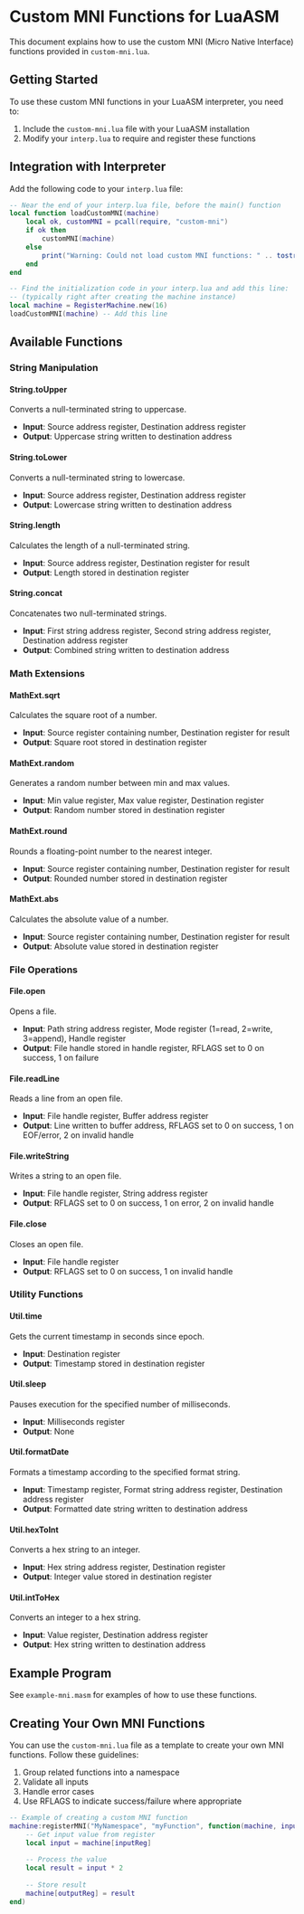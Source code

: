 # Custom MNI Functions for LuaASM

This document explains how to use the custom MNI (Micro Native Interface) functions provided in `custom-mni.lua`.

## Getting Started

To use these custom MNI functions in your LuaASM interpreter, you need to:

1. Include the `custom-mni.lua` file with your LuaASM installation
2. Modify your `interp.lua` to require and register these functions

## Integration with Interpreter

Add the following code to your `interp.lua` file:

```lua
-- Near the end of your interp.lua file, before the main() function
local function loadCustomMNI(machine)
    local ok, customMNI = pcall(require, "custom-mni")
    if ok then
        customMNI(machine)
    else
        print("Warning: Could not load custom MNI functions: " .. tostring(customMNI))
    end
end

-- Find the initialization code in your interp.lua and add this line:
-- (typically right after creating the machine instance)
local machine = RegisterMachine.new(16)
loadCustomMNI(machine) -- Add this line
```

## Available Functions

### String Manipulation

#### String.toUpper
Converts a null-terminated string to uppercase.
- **Input**: Source address register, Destination address register
- **Output**: Uppercase string written to destination address

#### String.toLower
Converts a null-terminated string to lowercase.
- **Input**: Source address register, Destination address register
- **Output**: Lowercase string written to destination address

#### String.length
Calculates the length of a null-terminated string.
- **Input**: Source address register, Destination register for result
- **Output**: Length stored in destination register

#### String.concat
Concatenates two null-terminated strings.
- **Input**: First string address register, Second string address register, Destination address register
- **Output**: Combined string written to destination address

### Math Extensions

#### MathExt.sqrt
Calculates the square root of a number.
- **Input**: Source register containing number, Destination register for result
- **Output**: Square root stored in destination register

#### MathExt.random
Generates a random number between min and max values.
- **Input**: Min value register, Max value register, Destination register
- **Output**: Random number stored in destination register

#### MathExt.round
Rounds a floating-point number to the nearest integer.
- **Input**: Source register containing number, Destination register for result
- **Output**: Rounded number stored in destination register

#### MathExt.abs
Calculates the absolute value of a number.
- **Input**: Source register containing number, Destination register for result
- **Output**: Absolute value stored in destination register

### File Operations

#### File.open
Opens a file.
- **Input**: Path string address register, Mode register (1=read, 2=write, 3=append), Handle register
- **Output**: File handle stored in handle register, RFLAGS set to 0 on success, 1 on failure

#### File.readLine
Reads a line from an open file.
- **Input**: File handle register, Buffer address register
- **Output**: Line written to buffer address, RFLAGS set to 0 on success, 1 on EOF/error, 2 on invalid handle

#### File.writeString
Writes a string to an open file.
- **Input**: File handle register, String address register
- **Output**: RFLAGS set to 0 on success, 1 on error, 2 on invalid handle

#### File.close
Closes an open file.
- **Input**: File handle register
- **Output**: RFLAGS set to 0 on success, 1 on invalid handle

### Utility Functions

#### Util.time
Gets the current timestamp in seconds since epoch.
- **Input**: Destination register
- **Output**: Timestamp stored in destination register

#### Util.sleep
Pauses execution for the specified number of milliseconds.
- **Input**: Milliseconds register
- **Output**: None

#### Util.formatDate
Formats a timestamp according to the specified format string.
- **Input**: Timestamp register, Format string address register, Destination address register
- **Output**: Formatted date string written to destination address

#### Util.hexToInt
Converts a hex string to an integer.
- **Input**: Hex string address register, Destination register
- **Output**: Integer value stored in destination register

#### Util.intToHex
Converts an integer to a hex string.
- **Input**: Value register, Destination address register
- **Output**: Hex string written to destination address

## Example Program

See `example-mni.masm` for examples of how to use these functions.

## Creating Your Own MNI Functions

You can use the `custom-mni.lua` file as a template to create your own MNI functions. Follow these guidelines:

1. Group related functions into a namespace
2. Validate all inputs
3. Handle error cases
4. Use RFLAGS to indicate success/failure where appropriate

```lua
-- Example of creating a custom MNI function
machine:registerMNI("MyNamespace", "myFunction", function(machine, inputReg, outputReg)
    -- Get input value from register
    local input = machine[inputReg]
    
    -- Process the value
    local result = input * 2
    
    -- Store result
    machine[outputReg] = result
end)
```

